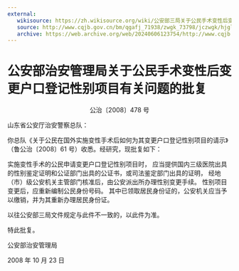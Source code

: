 ```yaml
---
external: 
   wikisource: https://zh.wikisource.org/wiki/公安部三局关于公民手术变性后变更户口登记性别项目有关问题的批复
   source: http://www.cqjb.gov.cn/bm/qgafj_71938/zwgk_73798/jczwgk/hjgllyxxgk/zcwj/gabwj/202304/t20230413_11873187.html
   archive: https://web.archive.org/web/20240606123754/http://www.cqjb.gov.cn/bm/qgafj_71938/zwgk_73798/jczwgk/hjgllyxxgk/zcwj/gabwj/202304/t20230413_11873187.html
---
```


# 公安部治安管理局关于公民手术变性后变更户口登记性别项目有关问题的批复

<p style="text-align:center;">公治〔2008〕478 号</p>

山东省公安厅治安警察总队：

你总队《关于公民在国外实施变性手术后如何为其变更户口登记性别项目的请示》（鲁公治〔2008〕61 号）收悉。经研究，现批复如下：

实施变性手术的公民申请变更户口登记性别项目时，
应当提供国内三级医院出具的性别鉴定证明和公证部门出具的公证书，或司法鉴定部门出具的证明，
经地（市）级公安机关主管部门核准后，由公安派出所办理性别变更手续。
性别项目变更后，应重新编制公民身份号码。
其中已领取居民身份证的，公安机关应当予以缴销，并为其重新办理居民身份证。

以往公安部三局文件规定与此件不一致的，以此件为准。

特此批复。

公安部治安管理局

2008 年 10 月 23 日

